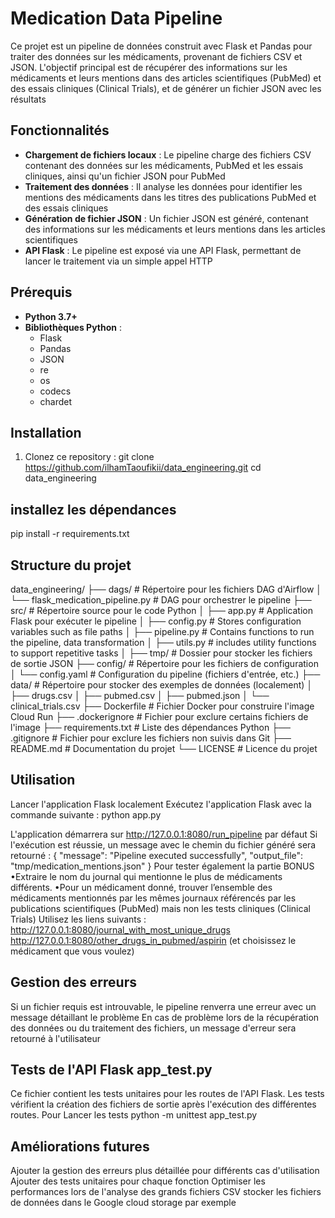 # Medication Data Pipeline

Ce projet est un pipeline de données construit avec Flask et Pandas pour traiter des données sur les médicaments, provenant de fichiers CSV et JSON. L'objectif principal est de récupérer des informations sur les médicaments et leurs mentions dans des articles scientifiques (PubMed) et des essais cliniques (Clinical Trials), et de générer un fichier JSON avec les résultats

## Fonctionnalités

- **Chargement de fichiers locaux** : Le pipeline charge des fichiers CSV contenant des données sur les médicaments, PubMed et les essais cliniques, ainsi qu'un fichier JSON pour PubMed
- **Traitement des données** : Il analyse les données pour identifier les mentions des médicaments dans les titres des publications PubMed et des essais cliniques
- **Génération de fichier JSON** : Un fichier JSON est généré, contenant des informations sur les médicaments et leurs mentions dans les articles scientifiques
- **API Flask** : Le pipeline est exposé via une API Flask, permettant de lancer le traitement via un simple appel HTTP

## Prérequis

- **Python 3.7+**
- **Bibliothèques Python** :
  - Flask
  - Pandas
  - JSON
  - re
  - os
  - codecs
  - chardet

## Installation

1. Clonez ce repository :
   git clone https://github.com/ilhamTaoufikii/data_engineering.git
   cd data_engineering

## installez les dépendances
pip install -r requirements.txt

## Structure du projet
data_engineering/
├── dags/                                 # Répertoire pour les fichiers DAG d'Airflow
│   └── flask_medication_pipeline.py      # DAG pour orchestrer le pipeline
├── src/                                  # Répertoire source pour le code Python
│   ├── app.py                            # Application Flask pour exécuter le pipeline
│   ├── config.py                         # Stores configuration variables such as file paths
│   ├── pipeline.py                       # Contains functions to run the pipeline, data transformation 
│   ├── utils.py                          # includes utility functions to support repetitive tasks
│   ├── tmp/                              # Dossier pour stocker les fichiers de sortie JSON 
├── config/                               # Répertoire pour les fichiers de configuration
│   └── config.yaml                       # Configuration du pipeline (fichiers d'entrée, etc.)
├── data/                                 # Répertoire pour stocker des exemples de données (localement)
│   ├── drugs.csv
│   ├── pubmed.csv
│   ├── pubmed.json
│   └── clinical_trials.csv
├── Dockerfile                            # Fichier Docker pour construire l'image Cloud Run
├── .dockerignore                         # Fichier pour exclure certains fichiers de l'image
├── requirements.txt                      # Liste des dépendances Python
├── .gitignore                            # Fichier pour exclure les fichiers non suivis dans Git
├── README.md                             # Documentation du projet
└── LICENSE                               # Licence du projet

## Utilisation
Lancer l'application Flask localement
Exécutez l'application Flask avec la commande suivante : python app.py

L'application démarrera sur http://127.0.0.1:8080/run_pipeline par défaut
Si l'exécution est réussie, un message avec le chemin du fichier généré sera retourné :
{
  "message": "Pipeline executed successfully",
  "output_file": "tmp/medication_mentions.json"
}
Pour tester également la partie BONUS 
  •Extraire le nom du journal qui mentionne le plus de médicaments différents.
  •Pour un médicament donné, trouver l’ensemble des médicaments mentionnés par les mêmes journaux référencés par les publications scientifiques (PubMed) mais non les tests cliniques (Clinical Trials) 
Utilisez les liens suivants :
  http://127.0.0.1:8080/journal_with_most_unique_drugs
  http://127.0.0.1:8080/other_drugs_in_pubmed/aspirin (et choisissez le médicament que vous voulez)
## Gestion des erreurs
Si un fichier requis est introuvable, le pipeline renverra une erreur avec un message détaillant le problème
En cas de problème lors de la récupération des données ou du traitement des fichiers, un message d'erreur sera retourné à l'utilisateur

## Tests de l'API Flask app_test.py
Ce fichier contient les tests unitaires pour les routes de l'API Flask. Les tests vérifient la création des fichiers de sortie après l'exécution des différentes routes.
Pour Lancer les tests
python -m unittest app_test.py

## Améliorations futures
Ajouter la gestion des erreurs plus détaillée pour différents cas d'utilisation
Ajouter des tests unitaires pour chaque fonction
Optimiser les performances lors de l'analyse des grands fichiers CSV
stocker les fichiers de données dans le Google cloud storage par exemple






